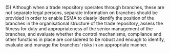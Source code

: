 (5) Although when a trade repository operates through branches, these are not separate legal persons, separate information on branches should be provided in order to enable ESMA to clearly identify the position of the branches in the organisational structure of the trade repository, assess the fitness for duty and appropriateness of the senior management of the branches, and evaluate whether the control mechanisms, compliance and other functions in place are considered to be robust and enough to identify, evaluate and manage the branches’ risks in an appropriate manner.